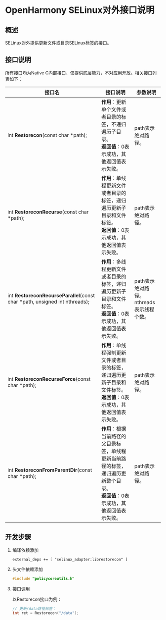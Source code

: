 # OpenHarmony SELinux对外接口说明

## 概述

SELinux对外提供更新文件或目录SELinux标签的接口。

## 接口说明

所有接口均为Native C内部接口，仅提供底层能力，不对应用开放。相关接口列表如下：

| 接口名 | 接口说明 | 参数说明 |
| --------- | ---------- | ---------- |
| int **Restorecon**(const char *path); | **作用**：更新单个文件或者目录的标签，不递归遍历子目录。<br/>**返回值**：0表示成功，其他返回值表示失败。 | path表示绝对路径。 |
| int **RestoreconRecurse**(const char *path); | **作用**：单线程更新文件或者目录的标签，递归遍历更新子目录和文件标签。<br/>**返回值**：0表示成功，其他返回值表示失败。 | path表示绝对路径。 |
| int **RestoreconRecurseParallel**(const char *path, unsigned int nthreads); | **作用**：多线程更新文件或者目录的标签，递归遍历更新子目录和文件标签。<br/>**返回值**：0表示成功，其他返回值表示失败。 | path表示绝对路径。<br/>nthreads表示线程个数。 |
| int **RestoreconRecurseForce**(const char *path); | **作用**：单线程强制更新文件或者目录的标签，递归遍历更新子目录和文件标签。<br/>**返回值**：0表示成功，其他返回值表示失败。 | path表示绝对路径。 |
| int **RestoreconFromParentDir**(const char *path); | **作用**：根据当前路径的父目录标签，单线程更新当前路径的标签，递归遍历更新整个目录。<br/>**返回值**：0表示成功，其他返回值表示失败。 | path表示绝对路径。 |

## 开发步骤

1. 编译依赖添加

    ```text
    external_deps += [ "selinux_adapter:librestorecon" ]
    ```

2. 头文件依赖添加

    ```cpp
    #include "policycoreutils.h"
    ```

3. 接口调用

    以Restorecon接口为例：
    ```cpp
    // 更新/data路径标签：
    int ret = Restorecon("/data");
    ```
